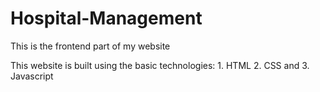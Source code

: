 # Hospital-Management
This is the frontend part of my website

This website is built using the basic technologies:
    1. HTML
    2. CSS and 
    3. Javascript